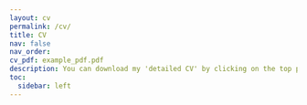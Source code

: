 ```yaml
---
layout: cv
permalink: /cv/
title: CV
nav: false
nav_order:
cv_pdf: example_pdf.pdf
description: You can download my 'detailed CV' by clicking on the top pdf download button.
toc:
  sidebar: left
---
```


